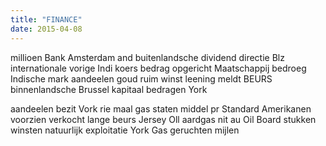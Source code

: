 ```yaml
---
title: "FINANCE"
date: 2015-04-08
---
```


millioen Bank Amsterdam and buitenlandsche dividend directie Blz internationale vorige Indi koers bedrag opgericht Maatschappij bedroeg Indische mark aandeelen goud ruim winst leening meldt BEURS binnenlandsche Brussel kapitaal bedragen York

aandeelen bezit Vork rie maal gas staten middel pr Standard Amerikanen voorzien verkocht lange beurs Jersey Oll aardgas nit au Oil Board stukken winsten natuurlijk exploitatie York Gas geruchten mijlen
